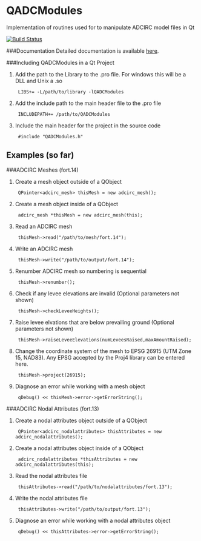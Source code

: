 # QADCModules
Implementation of routines used for to manipulate ADCIRC model files in Qt

[![Build Status](https://travis-ci.org/zcobell/QADCModules.svg?branch=master)](https://travis-ci.org/zcobell/QADCModules)

###Documentation
Detailed documentation is available [here](http://zcobell.github.io/QADCModules/index.html).

###Including QADCModules in a Qt Project
1. Add the path to the Library to the .pro file. For windows this will be a DLL and Unix a .so

        LIBS+= -L/path/to/library -lQADCModules
        
2. Add the include path to the main header file to the .pro file

        INCLUDEPATH+= /path/to/QADCModules
        
3. Include the main header for the project in the source code

        #include "QADCModules.h"

## Examples (so far)

###ADCIRC Meshes (fort.14)
1. Create a mesh object outside of a QObject

        QPointer<adcirc_mesh> thisMesh = new adcirc_mesh();

2. Create a mesh object inside of a QObject

        adcirc_mesh *thisMesh = new adcirc_mesh(this);

3. Read an ADCIRC mesh

        thisMesh->read("/path/to/mesh/fort.14");

4. Write an ADCIRC mesh

        thisMesh->write("/path/to/output/fort.14");

5. Renumber ADCIRC mesh so numbering is sequential

        thisMesh->renumber();
        
6. Check if any levee elevations are invalid (Optional parameters not shown)

        thisMesh->checkLeveeHeights();

7. Raise levee elvations that are below prevailing ground (Optional parameters not shown)

        thisMesh->raiseLeveeElevations(numLeveesRaised,maxAmountRaised);
        
8. Change the coordinate system of the mesh to EPSG 26915 (UTM Zone 15, NAD83). Any EPSG accepted by the Proj4 library can be entered here.

        thisMesh->project(26915);

9. Diagnose an error while working with a mesh object

        qDebug() << thisMesh->error->getErrorString();

###ADCIRC Nodal Attributes (fort.13)
1. Create a nodal attributes object outside of a QObject

        QPointer<adcirc_nodalattributes> thisAttributes = new adcirc_nodalattributes();
        
2. Create a nodal attributes object inside of a QObject

        adcirc_nodalattributes *thisAttributes = new adcirc_nodalattributes(this);
        
3. Read the nodal attributes file

        thisAttributes->read("/path/to/nodalattributes/fort.13");

4. Write the nodal attributes file

        thisAttributes->write("/path/to/output/fort.13");

5. Diagnose an error while working with a nodal attributes object

        qDebug() << thisAttributes->error->getErrorString();
